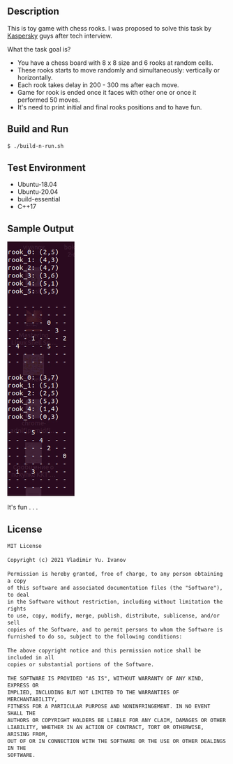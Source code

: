 Description
-----------

This is toy game with chess rooks. I was proposed to solve this task by [Kaspersky][1] guys after tech interview.

What the task goal is?

+ You have a chess board with 8 x 8 size and 6 rooks at random cells.
+ These rooks starts to move randomly and simultaneously: vertically or horizontally.
+ Each rook takes delay in 200 - 300 ms after each move.
+ Game for rook is ended once it faces with other one or once it performed 50 moves.
+ It's need to print initial and final rooks positions and to have fun.

[1]: https://antidrone.kaspersky.com/en/

Build and Run
-------------

```bash
$ ./build-n-run.sh
```

Test Environment
----------------

+ Ubuntu-18.04
+ Ubuntu-20.04
+ build-essential
+ C++17

Sample Output
-------------

![](demo.gif)

It's fun . . .

License
-------

```
MIT License

Copyright (c) 2021 Vladimir Yu. Ivanov

Permission is hereby granted, free of charge, to any person obtaining a copy
of this software and associated documentation files (the "Software"), to deal
in the Software without restriction, including without limitation the rights
to use, copy, modify, merge, publish, distribute, sublicense, and/or sell
copies of the Software, and to permit persons to whom the Software is
furnished to do so, subject to the following conditions:

The above copyright notice and this permission notice shall be included in all
copies or substantial portions of the Software.

THE SOFTWARE IS PROVIDED "AS IS", WITHOUT WARRANTY OF ANY KIND, EXPRESS OR
IMPLIED, INCLUDING BUT NOT LIMITED TO THE WARRANTIES OF MERCHANTABILITY,
FITNESS FOR A PARTICULAR PURPOSE AND NONINFRINGEMENT. IN NO EVENT SHALL THE
AUTHORS OR COPYRIGHT HOLDERS BE LIABLE FOR ANY CLAIM, DAMAGES OR OTHER
LIABILITY, WHETHER IN AN ACTION OF CONTRACT, TORT OR OTHERWISE, ARISING FROM,
OUT OF OR IN CONNECTION WITH THE SOFTWARE OR THE USE OR OTHER DEALINGS IN THE
SOFTWARE.
```

